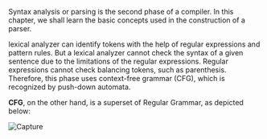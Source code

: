 Syntax analysis or parsing is the second phase of a compiler. In this chapter, we shall learn the basic concepts used in the construction of a parser.

lexical analyzer can identify tokens with the help of regular expressions and pattern rules. But a lexical analyzer cannot check the syntax of a 
given sentence due to the limitations of the regular expressions. Regular expressions cannot check balancing tokens, such as parenthesis. Therefore, 
this phase uses context-free grammar (CFG), which is recognized by push-down automata.

**CFG**, on the other hand, is a superset of Regular Grammar, as depicted below:

![Capture](https://user-images.githubusercontent.com/45221397/105809305-758d5e00-5fcf-11eb-8bd7-43455f8091d1.JPG)

